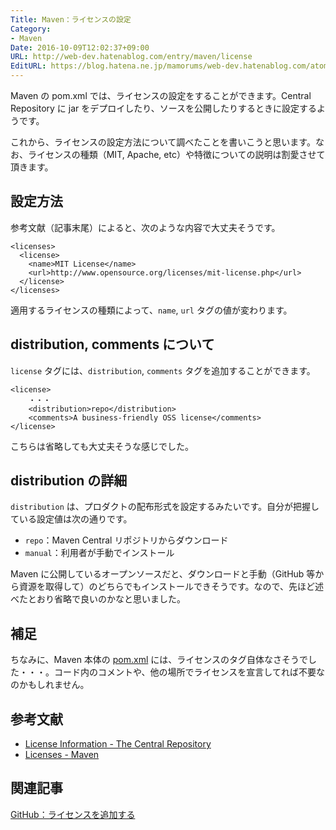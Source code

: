 ```yaml
---
Title: Maven：ライセンスの設定
Category:
- Maven
Date: 2016-10-09T12:02:37+09:00
URL: http://web-dev.hatenablog.com/entry/maven/license
EditURL: https://blog.hatena.ne.jp/mamorums/web-dev.hatenablog.com/atom/entry/10328749687188528834
---
```


Maven の pom.xml では、ライセンスの設定をすることができます。Central Repository に jar をデプロイしたり、ソースを公開したりするときに設定するようです。

これから、ライセンスの設定方法について調べたことを書いこうと思います。なお、ライセンスの種類（MIT, Apache, etc）や特徴についての説明は割愛させて頂きます。


## 設定方法
参考文献（記事末尾）によると、次のような内容で大丈夫そうです。

```
<licenses>
  <license>
    <name>MIT License</name>
    <url>http://www.opensource.org/licenses/mit-license.php</url>
  </license>
</licenses>
```

適用するライセンスの種類によって、`name`, `url` タグの値が変わります。


## distribution, comments について
`license` タグには、`distribution`, `comments` タグを追加することができます。

```
<license>
    ・・・
    <distribution>repo</distribution>
    <comments>A business-friendly OSS license</comments>
</license>
```

こちらは省略しても大丈夫そうな感じでした。


## distribution の詳細
`distribution` は、プロダクトの配布形式を設定するみたいです。自分が把握している設定値は次の通りです。

- `repo`：Maven Central リポジトリからダウンロード
- `manual`：利用者が手動でインストール

Maven に公開しているオープンソースだと、ダウンロードと手動（GitHub 等から資源を取得して）のどちらでもインストールできそうです。なので、先ほど述べたとおり省略で良いのかなと思いました。


## 補足
ちなみに、Maven 本体の [pom.xml](https://github.com/apache/maven/blob/master/pom.xml) には、ライセンスのタグ自体なさそうでした・・・。コード内のコメントや、他の場所でライセンスを宣言してれば不要なのかもしれません。


## 参考文献
- [License Information - The Central Repository](http://central.sonatype.org/pages/requirements.html#license-information)
- [Licenses - Maven](https://maven.apache.org/pom.html#Licenses)


## 関連記事
[GitHub：ライセンスを追加する](/entry/etc/github/add-license)
